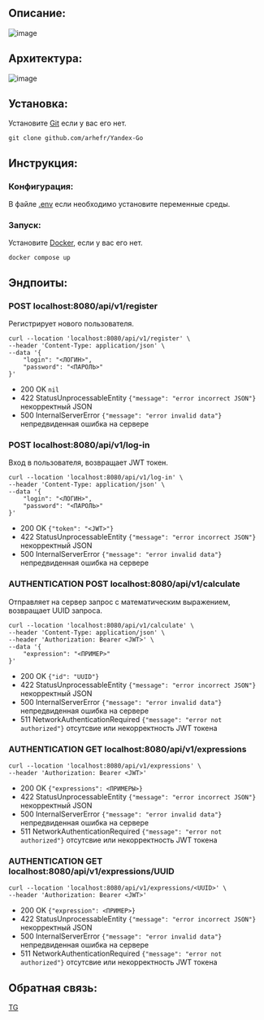 ## Описание:
![image](https://github.com/user-attachments/assets/c8edc1dd-a1db-4d6a-ab70-299364d7fb0d)

## Архитектура:
![image](https://github.com/user-attachments/assets/be330bfa-38b1-4198-86c3-7060688f83c6)


## Установка:
Установите [Git](https://git-scm.com) если у вас его нет.
```
git clone github.com/arhefr/Yandex-Go
```
## Инструкция:
### Конфигурация:
В файле [.env](.env) если необходимо установите переменные среды.
### Запуск:
Установите [Docker](https://www.docker.com), если у вас его нет.
```
docker compose up
```

## Эндпоиты:
### **POST localhost:8080/api/v1/register** 
Регистрирует нового пользователя.
``` curl
curl --location 'localhost:8080/api/v1/register' \
--header 'Content-Type: application/json' \
--data '{
    "login": "<ЛОГИН>",
    "password": "<ПАРОЛЬ>"
}'
```
- 200 OK ```nil```
- 422 StatusUnprocessableEntity ```{"message": "error incorrect JSON"}``` некорректный JSON
- 500 InternalServerError ```{"message": "error invalid data"}``` непредвиденная ошибка на сервере
  
### **POST localhost:8080/api/v1/log-in**
Вход в пользователя, возвращает JWT токен.
``` curl
curl --location 'localhost:8080/api/v1/log-in' \
--header 'Content-Type: application/json' \
--data '{
    "login": "<ЛОГИН>",
    "password": "<ПАРОЛЬ>"
}'
```
- 200 OK ```{"token": "<JWT>"}```
- 422 StatusUnprocessableEntity ```{"message": "error incorrect JSON"}``` некорректный JSON
- 500 InternalServerError ```{"message": "error invalid data"}``` непредвиденная ошибка на сервере
  
### **AUTHENTICATION POST localhost:8080/api/v1/calculate**
Отправляет на сервер запрос с математическим выражением, возвращает UUID запроса.
``` curl
curl --location 'localhost:8080/api/v1/calculate' \
--header 'Content-Type: application/json' \
--header 'Authorization: Bearer <JWT>' \
--data '{
    "expression": "<ПРИМЕР>"
}'
```
- 200 OK ```{"id": "UUID"}```
- 422 StatusUnprocessableEntity ```{"message": "error incorrect JSON"}``` некорректный JSON
- 500 InternalServerError ```{"message": "error invalid data"}``` непредвиденная ошибка на сервере
- 511 NetworkAuthenticationRequired ```{"message": "error not authorized"}``` отсутсвие или некорректность JWT токена
  
### **AUTHENTICATION GET localhost:8080/api/v1/expressions**
``` curl
curl --location 'localhost:8080/api/v1/expressions' \
--header 'Authorization: Bearer <JWT>'
```
- 200 OK ```{"expressions": <ПРИМЕРЫ>}```
- 422 StatusUnprocessableEntity ```{"message": "error incorrect JSON"}``` некорректный JSON
- 500 InternalServerError ```{"message": "error invalid data"}``` непредвиденная ошибка на сервере
- 511 NetworkAuthenticationRequired ```{"message": "error not authorized"}``` отсутсвие или некорректность JWT токена
  
### **AUTHENTICATION GET localhost:8080/api/v1/expressions/UUID** 
``` curl
curl --location 'localhost:8080/api/v1/expressions/<UUID>' \
--header 'Authorization: Bearer <JWT>'
```
- 200 OK ```{"expression": <ПРИМЕР>}```
- 422 StatusUnprocessableEntity ```{"message": "error incorrect JSON"}``` некорректный JSON
- 500 InternalServerError ```{"message": "error invalid data"}``` непредвиденная ошибка на сервере
- 511 NetworkAuthenticationRequired ```{"message": "error not authorized"}``` отсутсвие или некорректность JWT токена

## Обратная связь:
[TG](https://t.me/arhefr)
